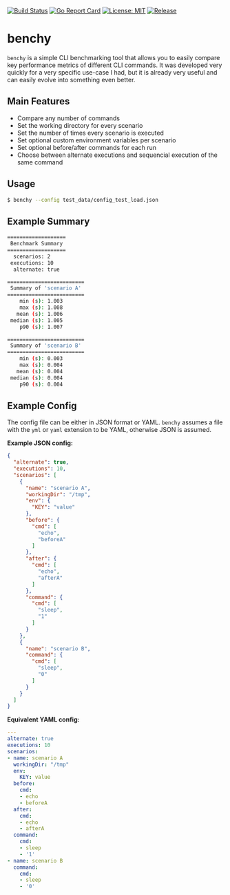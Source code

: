 [![Build Status](https://travis-ci.com/sha1n/benchy.svg?branch=master)](https://travis-ci.com/sha1n/benchy)
[![Go Report Card](https://goreportcard.com/badge/github.com/sha1n/benchy)](https://goreportcard.com/report/github.com/sha1n/benchy)
[![License: MIT](https://img.shields.io/badge/License-MIT-yellow.svg)](https://opensource.org/licenses/MIT)
[![Release](https://img.shields.io/github/release/sha1n/benchy.svg?style=flat-square)](https://github.com/sha1n/benchy/releases)

# benchy
`benchy` is a simple CLI benchmarking tool that allows you to easily compare key performance metrics of different CLI commands. It was developed very quickly for a very specific use-case I had, but it is already very useful and can easily evolve into something even better.

## Main Features
- Compare any number of commands
- Set the working directory for every scenario
- Set the number of times every scenario is executed
- Set optional custom environment variables per scenario
- Set optional before/after commands for each run
- Choose between alternate executions and sequencial execution of the same command

## Usage
```bash
$ benchy --config test_data/config_test_load.json
```

## Example Summary 
```bash
===================
 Benchmark Summary
===================
  scenarios: 2
 executions: 10
  alternate: true

=========================
 Summary of 'scenario A'
=========================
    min (s): 1.003
    max (s): 1.008
   mean (s): 1.006
 median (s): 1.005
    p90 (s): 1.007

=========================
 Summary of 'scenario B'
=========================
    min (s): 0.003
    max (s): 0.004
   mean (s): 0.004
 median (s): 0.004
    p90 (s): 0.004
```

## Example Config
The config file can be either in JSON format or YAML. `benchy` assumes a file with the `yml` or `yaml` extension to be YAML, otherwise JSON is assumed.

**Example JSON config:**
```json
{
  "alternate": true,
  "executions": 10,
  "scenarios": [
    {
      "name": "scenario A",
      "workingDir": "/tmp",
      "env": {
        "KEY": "value"
      },
      "before": {
        "cmd": [
          "echo",
          "beforeA"
        ]
      },
      "after": {
        "cmd": [
          "echo",
          "afterA"
        ]
      },
      "command": {
        "cmd": [
          "sleep",
          "1"
        ]
      }
    },
    {
      "name": "scenario B",
      "command": {
        "cmd": [
          "sleep",
          "0"
        ]
      }
    }
  ]
}
```


**Equivalent YAML config:**
```yaml
---
alternate: true
executions: 10
scenarios:
- name: scenario A
  workingDir: "/tmp"
  env:
    KEY: value
  before:
    cmd:
    - echo
    - beforeA
  after:
    cmd:
    - echo
    - afterA
  command:
    cmd:
    - sleep
    - '1'
- name: scenario B
  command:
    cmd:
    - sleep
    - '0'
```
